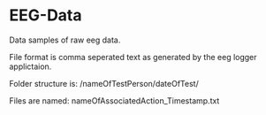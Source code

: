 EEG-Data
========

Data samples of raw eeg data.

File format is comma seperated text as generated by the eeg logger applictaion.

Folder structure is:
/nameOfTestPerson/dateOfTest/

Files are named:
nameOfAssociatedAction_Timestamp.txt